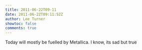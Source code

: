```yaml
---
title: 2011-06-22T09-11
date: 2011-06-22T09:11:52Z
author: Lee Turner
showtoc: false
comments: true
---
```


Today will mostly be fuelled by Metallica.  I know, its sad but true

